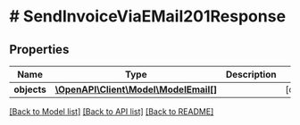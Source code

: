# # SendInvoiceViaEMail201Response

## Properties

Name | Type | Description | Notes
------------ | ------------- | ------------- | -------------
**objects** | [**\OpenAPI\Client\Model\ModelEmail[]**](ModelEmail.md) |  | [optional]

[[Back to Model list]](../../README.md#models) [[Back to API list]](../../README.md#endpoints) [[Back to README]](../../README.md)
